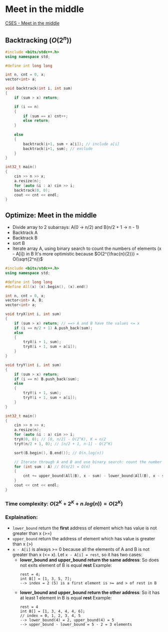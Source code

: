 # Meet in the middle

[CSES - Meet in the middle](https://cses.fi/problemset/task/1628/)

## Backtracking $(O(2^n))$
```cpp
#include <bits/stdc++.h>
using namespace std;

#define int long long

int n, cnt = 0, x;
vector<int> a;

void backtrack(int i, int sum)
{
    if (sum > x) return;

    if (i == n)
    {
        if (sum == x) cnt++;
        else return;
    }
    
    else
    {
        backtrack(i+1, sum + a[i]); // include a[i]
        backtrack(i+1, sum); // exclude
    }
}

int32_t main()
{
    cin >> n >> x;
    a.resize(n);
    for (auto &i : a) cin >> i;
    backtrack(0, 0);
    cout << cnt << endl;
}
```

## Optimize: Meet in the middle
- Divide array to 2 subarrays: A(0 -> n/2) and B(n/2 + 1 -> n - 1)
- Backtrack A
- Backtrack B
- sort B
- Iterate array A, using binary search to count the numbers of elements (x - A[i]) in B
It's more optimistic because $O(2^{\frac{n}{2}}) = O(\sqrt{2^n})$
```cpp
#include <bits/stdc++.h>
using namespace std;

#define int long long
#define All(x) (x).begin(), (x).end()

int n, cnt = 0, x;
vector<int> A, B;
vector<int> a;

void tryX(int i, int sum)
{
    if (sum > x) return; // ==> A and B have the values <= x
    if (i == n/2 + 1) A.push_back(sum);
    else
    {
        tryX(i + 1, sum);
        tryX(i + 1, sum + a[i]);
    }
}

void tryY(int i, int sum)
{
    if (sum > x) return;
    if (i == n) B.push_back(sum);
    else
    {
        tryY(i + 1, sum);
        tryY(i + 1, sum + a[i]);
    }
}

int32_t main()
{
    cin >> n >> x;
    a.resize(n);
    for (auto &i : a) cin >> i;
    tryX(0, 0); // [0, n/2] - O(2^K), K = n/2
    tryY(n/2 + 1, 0); // [n/2 + 1, n-1] - O(2^K)

    sort(B.begin(), B.end()); // O(n.log(n))

    // Iterate through A and B and use binary search: count the number of elements in B have value = x - A[i]
    for (int sum : A) // O(n/2) = O(n)
    {
        cnt += upper_bound(All(B), x - sum) - lower_bound(All(B), x - sum); // O(log(n/2)) = O(log(n))
    }
    cout << cnt << endl;
}
```
### Time complexity: $O(2^K + 2^K + n.log(n)) = O(2^K)$ 

### Explaination:
- `lower_bound` return the **first** address of element which has value is not greater than x (>=)
- `upper_bound` return the address of element which has value is greater than x (>)
- `x - A[i]` is always >= 0 because all the elements of A and B is not greater than x (<= x). Let `x - A[i] = rest`, so it has two cases:
  + **lower_bound and upper_bound return the same address**: So does not exits element of B is equal **rest**
    Example:
    ```
    rest = 4;
    int B[] = [1, 3, 5, 7];
    --> index = 2 (5) is a first element is >= and > of rest in B
    ```
  + **lower_bound and upper_bound return the other address**: So it has at least 1 element in B is equal **rest**
    Example:
    ```
    rest = 4
    int B[] = [1, 3, 4, 4, 4, 6];
    // index = 0, 1, 2, 3, 4, 5
    --> lower_bound(4) = 2, upper_bound(4) = 5
    --> upper_bound - lower_bound = 5 - 2 = 3 elements
    ```
